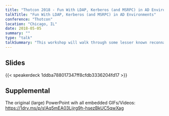 ```yaml
---
title: "Thotcon 2018 - Fun With LDAP, Kerberos (and MSRPC) in AD Environments"
talkTitle: "Fun With LDAP, Kerberos (and MSRPC) in AD Environments"
conference: "Thotcon"
location: "Chicago, IL"
date: 2018-05-05
summary: ""
type: "talk"
talkSummary: "This workshop will walk through some lesser known reconnaissance and lateral movement techniques when performing penetration tests in Active Directory environments. While tools like Bloodhound and Death Star have automated paths to DA, it's always important to have other tricks in your book and understand how to do things manually. This demo heavy workshop will include: manual LDAP and DNS reconnaissance, practical usage of Kerberos for password guessing and lateral movement, different techniques for code exec with admin privileges, effective relay techniques for unprivileged users, as well as other tips/tricks/one-liners for pentesting AD."
---
```


## Slides

{{< speakerdeck 1ddba788017347ff8cfdb3336204fd17 >}}

## Supplemental
The original (large) PowerPoint wih all embedded GIFs/Videos:
https://1drv.ms/p/s!Aq5mEA03Lijrg9h-hsezBkUC5qwXag